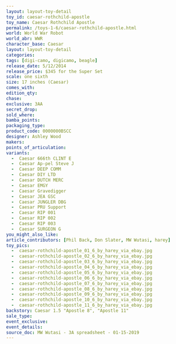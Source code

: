 ```yaml
---
layout: layout-toy-detail 
toy_id: caesar-rothchild-apostle
toy_name: Caesar Rothchild Apostle
permalink: /toys-1-6/caesar-rothchild-apostle.html
world: World War Robot
world_abr: WWR
character_base: Caesar
layout: layout-toy-detail
categories: 
tags: [digi-camo, digicamo, beagle]
release_date: 5/12/2014
release_price: $345 for the Super Set
scale: one sixth
size: 17 inches (Caesar)
comes_with: 
edition_qty: 
chase: 
exclusive: 3AA
secret_drop: 
sold_where: 
bamba_points: 
packaging_type: 
product_code: 0000000BSCC
designer: Ashley Wood
makers: 
points_of_articulation: 
variants: 
  -  Caesar 666th CLINT E
  -  Caesar Ap-pel Steve J
  -  Caesar DEEP COMM
  -  Caesar DIY LTD
  -  Caesar DUTCH MERC
  -  Caesar EMGY
  -  Caesar Gravedigger
  -  Caesar JEA GSC
  -  Caesar JUNGLER DBG
  -  Caesar PRU Support
  -  Caesar RIP 001
  -  Caesar RIP 002
  -  Caesar RIP 003
  -  Caesar SURGEON G
you_might_also_like: 
article_contributors: [Phil Back, Don Slater, MW Wutasi, harey]
toy_pics: 
  -  caesar-rothchild-apostle_01_6_by_harey_via_ebay.jpg
  -  caesar-rothchild-apostle_02_6_by_harey_via_ebay.jpg
  -  caesar-rothchild-apostle_03_6_by_harey_via_ebay.jpg
  -  caesar-rothchild-apostle_04_6_by_harey_via_ebay.jpg
  -  caesar-rothchild-apostle_05_6_by_harey_via_ebay.jpg
  -  caesar-rothchild-apostle_06_6_by_harey_via_ebay.jpg
  -  caesar-rothchild-apostle_07_6_by_harey_via_ebay.jpg
  -  caesar-rothchild-apostle_08_6_by_harey_via_ebay.jpg
  -  caesar-rothchild-apostle_09_6_by_harey_via_ebay.jpg
  -  caesar-rothchild-apostle_10_6_by_harey_via_ebay.jpg
  -  caesar-rothchild-apostle_11_6_by_harey_via_ebay.jpg
backstory: Caesar 1.5 "Apostle 8", "Apostle 11"
sale_type: 
event_exclusive: 
event_details: 
source_doc: MW Wutasi - 3A spreadsheet - 01-15-2019
---
```

